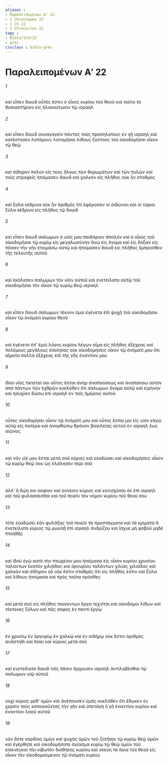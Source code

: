 ```yaml
---
aliases : 
- Παραλειπομένων Αʹ 22
- 1 Chroniques 22
- 1 Ch 22
- 1 Chronicles 22
tags : 
- Bible/1Ch/22
- grec
cssclass : bible-grec
---
```


# Παραλειπομένων Αʹ 22

###### 1
καὶ εἶπεν δαυιδ οὗτός ἐστιν ὁ οἶκος κυρίου τοῦ θεοῦ καὶ τοῦτο τὸ θυσιαστήριον εἰς ὁλοκαύτωσιν τῷ ισραηλ
###### 2
καὶ εἶπεν δαυιδ συναγαγεῖν πάντας τοὺς προσηλύτους ἐν γῇ ισραηλ καὶ κατέστησεν λατόμους λατομῆσαι λίθους ξυστοὺς τοῦ οἰκοδομῆσαι οἶκον τῷ θεῷ
###### 3
καὶ σίδηρον πολὺν εἰς τοὺς ἥλους τῶν θυρωμάτων καὶ τῶν πυλῶν καὶ τοὺς στροφεῖς ἡτοίμασεν δαυιδ καὶ χαλκὸν εἰς πλῆθος οὐκ ἦν σταθμός
###### 4
καὶ ξύλα κέδρινα οὐκ ἦν ἀριθμός ὅτι ἐφέροσαν οἱ σιδώνιοι καὶ οἱ τύριοι ξύλα κέδρινα εἰς πλῆθος τῷ δαυιδ
###### 5
καὶ εἶπεν δαυιδ σαλωμων ὁ υἱός μου παιδάριον ἁπαλόν καὶ ὁ οἶκος τοῦ οἰκοδομῆσαι τῷ κυρίῳ εἰς μεγαλωσύνην ἄνω εἰς ὄνομα καὶ εἰς δόξαν εἰς πᾶσαν τὴν γῆν ἑτοιμάσω αὐτῷ καὶ ἡτοίμασεν δαυιδ εἰς πλῆθος ἔμπροσθεν τῆς τελευτῆς αὐτοῦ
###### 6
καὶ ἐκάλεσεν σαλωμων τὸν υἱὸν αὐτοῦ καὶ ἐνετείλατο αὐτῷ τοῦ οἰκοδομῆσαι τὸν οἶκον τῷ κυρίῳ θεῷ ισραηλ
###### 7
καὶ εἶπεν δαυιδ σαλωμων τέκνον ἐμοὶ ἐγένετο ἐπὶ ψυχῇ τοῦ οἰκοδομῆσαι οἶκον τῷ ὀνόματι κυρίου θεοῦ
###### 8
καὶ ἐγένετο ἐπ' ἐμοὶ λόγος κυρίου λέγων αἷμα εἰς πλῆθος ἐξέχεας καὶ πολέμους μεγάλους ἐποίησας οὐκ οἰκοδομήσεις οἶκον τῷ ὀνόματί μου ὅτι αἵματα πολλὰ ἐξέχεας ἐπὶ τῆς γῆς ἐναντίον μου
###### 9
ἰδοὺ υἱὸς τίκτεταί σοι οὗτος ἔσται ἀνὴρ ἀναπαύσεως καὶ ἀναπαύσω αὐτὸν ἀπὸ πάντων τῶν ἐχθρῶν κυκλόθεν ὅτι σαλωμων ὄνομα αὐτῷ καὶ εἰρήνην καὶ ἡσυχίαν δώσω ἐπὶ ισραηλ ἐν ταῖς ἡμέραις αὐτοῦ
###### 10
οὗτος οἰκοδομήσει οἶκον τῷ ὀνόματί μου καὶ οὗτος ἔσται μοι εἰς υἱὸν κἀγὼ αὐτῷ εἰς πατέρα καὶ ἀνορθώσω θρόνον βασιλείας αὐτοῦ ἐν ισραηλ ἕως αἰῶνος
###### 11
καὶ νῦν υἱέ μου ἔσται μετὰ σοῦ κύριος καὶ εὐοδώσει καὶ οἰκοδομήσεις οἶκον τῷ κυρίῳ θεῷ σου ὡς ἐλάλησεν περὶ σοῦ
###### 12
ἀλλ' ἢ δῴη σοι σοφίαν καὶ σύνεσιν κύριος καὶ κατισχύσαι σε ἐπὶ ισραηλ καὶ τοῦ φυλάσσεσθαι καὶ τοῦ ποιεῖν τὸν νόμον κυρίου τοῦ θεοῦ σου
###### 13
τότε εὐοδώσει ἐὰν φυλάξῃς τοῦ ποιεῖν τὰ προστάγματα καὶ τὰ κρίματα ἃ ἐνετείλατο κύριος τῷ μωυσῇ ἐπὶ ισραηλ ἀνδρίζου καὶ ἴσχυε μὴ φοβοῦ μηδὲ πτοηθῇς
###### 14
καὶ ἰδοὺ ἐγὼ κατὰ τὴν πτωχείαν μου ἡτοίμασα εἰς οἶκον κυρίου χρυσίου ταλάντων ἑκατὸν χιλιάδας καὶ ἀργυρίου ταλάντων χιλίας χιλιάδας καὶ χαλκὸν καὶ σίδηρον οὗ οὐκ ἔστιν σταθμός ὅτι εἰς πλῆθός ἐστιν καὶ ξύλα καὶ λίθους ἡτοίμασα καὶ πρὸς ταῦτα πρόσθες
###### 15
καὶ μετὰ σοῦ εἰς πλῆθος ποιούντων ἔργα τεχνῖται καὶ οἰκοδόμοι λίθων καὶ τέκτονες ξύλων καὶ πᾶς σοφὸς ἐν παντὶ ἔργῳ
###### 16
ἐν χρυσίῳ ἐν ἀργυρίῳ ἐν χαλκῷ καὶ ἐν σιδήρῳ οὐκ ἔστιν ἀριθμός ἀνάστηθι καὶ ποίει καὶ κύριος μετὰ σοῦ
###### 17
καὶ ἐνετείλατο δαυιδ τοῖς πᾶσιν ἄρχουσιν ισραηλ ἀντιλαβέσθαι τῷ σαλωμων υἱῷ αὐτοῦ
###### 18
οὐχὶ κύριος μεθ' ὑμῶν καὶ ἀνέπαυσεν ὑμᾶς κυκλόθεν ὅτι ἔδωκεν ἐν χερσὶν τοὺς κατοικοῦντας τὴν γῆν καὶ ὑπετάγη ἡ γῆ ἐναντίον κυρίου καὶ ἐναντίον λαοῦ αὐτοῦ
###### 19
νῦν δότε καρδίας ὑμῶν καὶ ψυχὰς ὑμῶν τοῦ ζητῆσαι τῷ κυρίῳ θεῷ ὑμῶν καὶ ἐγέρθητε καὶ οἰκοδομήσατε ἁγίασμα κυρίῳ τῷ θεῷ ὑμῶν τοῦ εἰσενέγκαι τὴν κιβωτὸν διαθήκης κυρίου καὶ σκεύη τὰ ἅγια τοῦ θεοῦ εἰς οἶκον τὸν οἰκοδομούμενον τῷ ὀνόματι κυρίου
